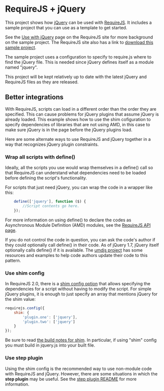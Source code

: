 # RequireJS + jQuery

This project shows how [jQuery](http://jquery.com) can be used with
[RequireJS](http://requirejs.org). It includes a sample project that you can use
as a template to get started.

See the [Use with jQuery](http://requirejs.org/docs/jquery.html) page on the
RequireJS site for more background on the sample project. The RequireJS site
also has a link to
[download this sample project](http://requirejs.org/docs/download.html#samplejquery).

The sample project uses a configuration to specify to require.js where to find the jQuery file.
This is needed since jQuery defines itself as a module named "jquery". 

This project will be kept relatively up to date with the latest jQuery and
RequireJS files as they are released.

## Better integrations

With RequireJS, scripts can load in a different order than the order they are specified.
This can cause problems for jQuery plugins that assume jQuery is already loaded.
This example shows how to use the shim cofiguration to specify dependencies of libraries
that are not using AMD, in this case to make sure jQuery is in the page before
the jQuery plugins load.

Here are some alternate ways to use RequireJS and jQuery together in a way that
recognizes jQuery plugin constraints.

### Wrap all scripts with define()

Ideally, all the scripts you use would wrap themselves in a define() call so
that RequireJS can understand what dependencies need to be loaded before defining
the script's functionality.

For scripts that just need jQuery, you can wrap the code in a wrapper like
this:

```javascript
    define(['jquery'], function ($) {
        //Script contents go here.
    });
```

For more information on using define() to declare the codes as Asynchronous
Module Definition (AMD) modules, see the
[RequireJS API page](http://requirejs.org/docs/api.html).

If you do not control the code in question, you can ask the code's author if
they could optionally call define() in their code. As of jQuery 1.7, jQuery
itself optionally calls define() if it is available. The
[umdjs project](https://github.com/umdjs/umd) has some resources and examples
to help code authors update their code to this pattern.

### Use shim config

In RequireJS 2.0, there is a
[shim config option](http://requirejs.org/docs/api.html#config-shim) that
allows specifying the dependencies for a script without having to modify the
script. For simple jQuery plugins, it is enough to just specify an array that
mentions jQuery for the shim value:

```javascript
requirejs.config({
    shim: {
        'plugin.one': ['jquery'],
        'plugin.two': ['jquery']
    }
});
```

Be sure to read
[the build notes for shim](http://requirejs.org/docs/api.html#config-shim).
In particular, if using "shim" config you must build in jquery.js into your
built file.

### Use step plugin

Using the shim config is the recommended way to use non-module code with
RequireJS and jQuery. However, there are some situations in which the
**step plugin** may be useful. See the
[step plugin README](https://github.com/requirejs/step) for more information.
